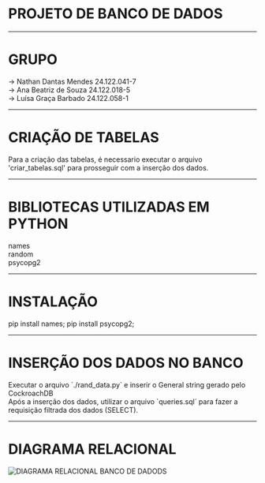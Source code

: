 # PROJETO DE BANCO DE DADOS

----
<h1>GRUPO</h1>
  -> Nathan Dantas Mendes 24.122.041-7 <br>
  -> Ana Beatriz de Souza 24.122.018-5 <br>
  -> Luísa Graça Barbado  24.122.058-1 <br>

----
<h1>CRIAÇÃO DE TABELAS</h1>
  Para a criação das tabelas, é necessario executar o arquivo 'criar_tabelas.sql' para prosseguir com a inserção dos dados.

----
<h1>BIBLIOTECAS UTILIZADAS EM PYTHON</h1>

names <br>
random  <br>
psycopg2  <br>

----

<h1>INSTALAÇÃO</h1>

pip install names; pip install psycopg2;

----
<h1>INSERÇÃO DOS DADOS NO BANCO</h1>
  Executar o arquivo `./rand_data.py` e inserir o General string gerado pelo CockroachDB<br>
  Após a inserção dos dados, utilizar o arquivo `queries.sql´ para fazer a requisição filtrada dos dados (SELECT).

----
<h1>DIAGRAMA RELACIONAL</h1>

![DIAGRAMA RELACIONAL BANCO DE DADODS](https://github.com/nath88d/Banco-de-dados/assets/162132631/28056a8d-5355-42eb-9768-0edaec59ea3c)

